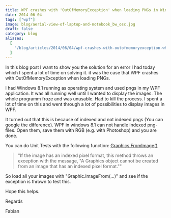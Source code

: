```yaml
---
title: WPF crashes with 'OutOfMemoryException' when loading PNGs in Windows 8.1
date: 2014-06-04
tags: ["wpf"]
image: blog/aerial-view-of-laptop-and-notebook_bw_osc.jpg
draft: false
category: blog
aliases:
  [
    "/blog/articles/2014/06/04/wpf-crashes-with-outofmemoryexception-when-loading-pngs/",
  ]
---
```


In this blog post I want to show you the solution for an error I had today which I spent a lot of time on solving it. it was the case that WPF crashes with OutOfMemoryException when loading PNGs.

I had Windows 8.1 running as operating system and used pngs in my WPF application. It was all running well until I wanted to display the images. The whole programm froze and was unusable. Had to kill the process. I spent a lot of time on this and went through a lot of possibilities to display images in WPF.

It turned out that this is because of indexed and not indexed pngs (You can google the difference). WPF in windows 8.1 can not handle indexed png-files. Open them, save them with RGB (e.g. with Photoshop) and you are done.

You can do Unit Tests with the following function: <a href="http://msdn.microsoft.com/en-us/library/system.drawing.graphics.fromimage.aspx">Graphics.FromImage()</a>

> "If the image has an indexed pixel format, this method throws an exception with the message, "A Graphics object cannot be created from an image that has an indexed pixel format.""

So load all your images with "Graphic.ImageFrom(...)" and see if the exception is thrown to test this.

Hope this helps.

Regards

Fabian
